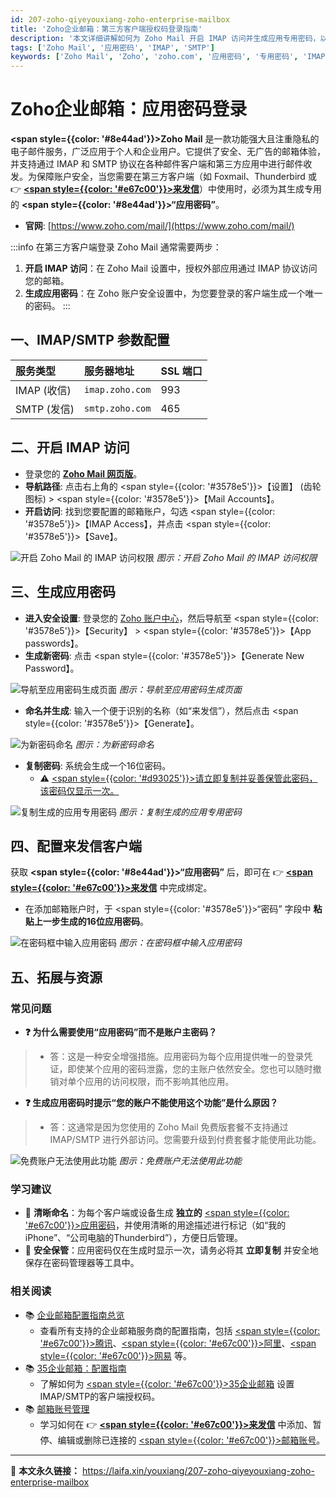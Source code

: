 ```yaml
---
id: 207-zoho-qiyeyouxiang-zoho-enterprise-mailbox
title: 'Zoho企业邮箱：第三方客户端授权码登录指南'
description: '本文详细讲解如何为 Zoho Mail 开启 IMAP 访问并生成应用专用密码，以便在第三方客户端（如来发信）中安全地收发邮件。'
tags: ['Zoho Mail', '应用密码', 'IMAP', 'SMTP']
keywords: ['Zoho Mail', 'Zoho', 'zoho.com', '应用密码', '专用密码', 'IMAP', 'SMTP', '来发信']
---
```


# Zoho企业邮箱：应用密码登录

**<span style={{color: '#8e44ad'}}>Zoho Mail</span>** 是一款功能强大且注重隐私的电子邮件服务，广泛应用于个人和企业用户。它提供了安全、无广告的邮箱体验，并支持通过 IMAP 和 SMTP 协议在各种邮件客户端和第三方应用中进行邮件收发。为保障账户安全，当您需要在第三方客户端（如 Foxmail、Thunderbird 或 👉 [**<span style={{color: '#e67c00'}}>来发信</span>**](https://laifaxin.com)）中使用时，必须为其生成专用的 **<span style={{color: '#8e44ad'}}>“应用密码”</span>**。
- **官网**: [https://www.zoho.com/mail/](https://www.zoho.com/mail/)

:::info
在第三方客户端登录 Zoho Mail 通常需要两步：
1.  **开启 IMAP 访问**：在 Zoho Mail 设置中，授权外部应用通过 IMAP 协议访问您的邮箱。
2.  **生成应用密码**：在 Zoho 账户安全设置中，为您要登录的客户端生成一个唯一的密码。
:::

## 一、IMAP/SMTP 参数配置

| **服务类型** | **服务器地址** | **SSL 端口** |
| :--- | :--- | :--- |
| IMAP (收信) | `imap.zoho.com` | 993 |
| SMTP (发信) | `smtp.zoho.com` | 465 |

## 二、开启 IMAP 访问

-   登录您的 **[Zoho Mail 网页版](https://mail.zoho.com/)**。
-   **导航路径**: 点击右上角的 <span style={{color: '#3578e5'}}>【设置】</span> (齿轮图标) > <span style={{color: '#3578e5'}}>【Mail Accounts】</span>。
-   **开启访问**: 找到您要配置的邮箱账户，勾选 <span style={{color: '#3578e5'}}>【IMAP Access】</span>，并点击 <span style={{color: '#3578e5'}}>【Save】</span>。

![开启 Zoho Mail 的 IMAP 访问权限](https://cos.files.maozhishi.com/data/web/web-files/img/20250507170348.png)
_图示：开启 Zoho Mail 的 IMAP 访问权限_

## 三、生成应用密码

-   **进入安全设置**: 登录您的 [Zoho 账户中心](https://accounts.zoho.com/)，然后导航至 <span style={{color: '#3578e5'}}>【Security】</span> > <span style={{color: '#3578e5'}}>【App passwords】</span>。
-   **生成新密码**: 点击 <span style={{color: '#3578e5'}}>【Generate New Password】</span>。

![导航至应用密码生成页面](https://cos.files.maozhishi.com/data/web/web-files/img/20250507171801.png)
_图示：导航至应用密码生成页面_

-   **命名并生成**: 输入一个便于识别的名称（如“来发信”），然后点击 <span style={{color: '#3578e5'}}>【Generate】</span>。

![为新密码命名](https://cos.files.maozhishi.com/data/web/web-files/img/20250507172709.png)
_图示：为新密码命名_

-   **复制密码**: 系统会生成一个16位密码。
    -   ⚠️ <u><span style={{color: '#d93025'}}>请立即复制并妥善保管此密码，该密码仅显示一次。</span></u>

![复制生成的应用专用密码](https://cos.files.maozhishi.com/data/web/web-files/img/20250507172844.png)
_图示：复制生成的应用专用密码_

## 四、配置来发信客户端

获取 **<span style={{color: '#8e44ad'}}>“应用密码”</span>** 后，即可在 👉 [**<span style={{color: '#e67c00'}}>来发信</span>**](https://laifaxin.com) 中完成绑定。

-   在添加邮箱账户时，于 <span style={{color: '#3578e5'}}>“密码”</span> 字段中 **粘贴上一步生成的16位应用密码**。

![在密码框中输入应用密码](https://cos.files.maozhishi.com/data/web/web-files/img/20250507172943.png)
_图示：在密码框中输入应用密码_

## 五、拓展与资源

### 常见问题

- **❓ 为什么需要使用“应用密码”而不是账户主密码？**
> - 答：这是一种安全增强措施。应用密码为每个应用提供唯一的登录凭证，即使某个应用的密码泄露，您的主账户依然安全。您也可以随时撤销对单个应用的访问权限，而不影响其他应用。

- **❓ 生成应用密码时提示“您的账户不能使用这个功能”是什么原因？**
> - 答：这通常是因为您使用的 Zoho Mail 免费版套餐不支持通过 IMAP/SMTP 进行外部访问。您需要升级到付费套餐才能使用此功能。

![免费账户无法使用此功能](https://cos.files.maozhishi.com/data/web/web-files/img/9282d6092c9d0fc09214b5bd263c36a4.png)
_图示：免费账户无法使用此功能_

### 学习建议

-   🔖 **清晰命名**：为每个客户端或设备生成 **独立的** <u><span style={{color: '#e67c00'}}>应用密码</span></u>，并使用清晰的用途描述进行标记（如“我的iPhone”、“公司电脑的Thunderbird”），方便日后管理。
-   🔑 **安全保管**：应用密码仅在生成时显示一次，请务必将其 **立即复制** 并安全地保存在密码管理器等工具中。

### 相关阅读

- 📚 [企业邮箱配置指南总览](./200-qiyeyouxiang-enterprise-mailbox)
  -   查看所有支持的企业邮箱服务商的配置指南，包括 <u><span style={{color: '#e67c00'}}>腾讯</span></u>、<u><span style={{color: '#e67c00'}}>阿里</span></u>、<u><span style={{color: '#e67c00'}}>网易</span></u> 等。
- 📚 [35企业邮箱：配置指南](./206-35-qiyeyouxiang-35-enterprise-mailbox)
  -   了解如何为 <u><span style={{color: '#e67c00'}}>35企业邮箱</span></u> 设置IMAP/SMTP的客户端授权码。
- 📚 [邮箱账号管理](../zhinan/email-account)
    - 学习如何在 👉 [**<span style={{color: '#e67c00'}}>来发信</span>**](https://laifaxin.com) 中添加、暂停、编辑或删除已连接的 <u><span style={{color: '#e67c00'}}>邮箱账号</span></u>。

---

🔗 **本文永久链接：** https://laifa.xin/youxiang/207-zoho-qiyeyouxiang-zoho-enterprise-mailbox
